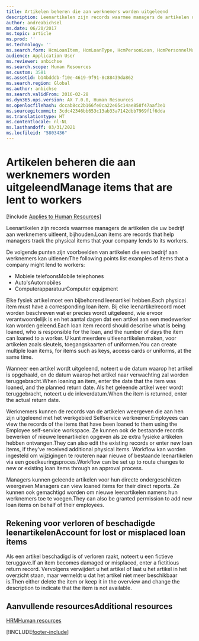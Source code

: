 ```yaml
---
title: Artikelen beheren die aan werknemers worden uitgeleend
description: Leenartikelen zijn records waarmee managers de artikelen die uw bedrijf aan werknemers uitleent, bijhouden.
author: andreabichsel
ms.date: 06/20/2017
ms.topic: article
ms.prod: ''
ms.technology: ''
ms.search.form: HcmLoanItem, HcmLoanType, HcmPersonLoan, HcmPersonnelManagementWorkspace
audience: Application User
ms.reviewer: anbichse
ms.search.scope: Human Resources
ms.custom: 3581
ms.assetid: b14bdddb-f10e-4619-9f91-8c88439da862
ms.search.region: Global
ms.author: anbichse
ms.search.validFrom: 2016-02-28
ms.dyn365.ops.version: AX 7.0.0, Human Resources
ms.openlocfilehash: dccab8cc2b166fe0ca22e05c14ae858f47aaf3e1
ms.sourcegitcommit: 3cdc42346bb653c13ab33a7142dbb7969f1f6dda
ms.translationtype: HT
ms.contentlocale: nl-NL
ms.lasthandoff: 03/31/2021
ms.locfileid: "5803436"
---
```

# <a name="manage-items-that-are-lent-to-workers"></a><span data-ttu-id="4781e-103">Artikelen beheren die aan werknemers worden uitgeleend</span><span class="sxs-lookup"><span data-stu-id="4781e-103">Manage items that are lent to workers</span></span>

[!include [Applies to Human Resources](../includes/applies-to-hr.md)]

<span data-ttu-id="4781e-104">Leenartikelen zijn records waarmee managers de artikelen die uw bedrijf aan werknemers uitleent, bijhouden.</span><span class="sxs-lookup"><span data-stu-id="4781e-104">Loan items are records that help managers track the physical items that your company lends to its workers.</span></span> 

<span data-ttu-id="4781e-105">De volgende punten zijn voorbeelden van artikelen die een bedrijf aan werknemers kan uitlenen:</span><span class="sxs-lookup"><span data-stu-id="4781e-105">The following points list examples of items that a company might lend to workers:</span></span>
-   <span data-ttu-id="4781e-106">Mobiele telefoons</span><span class="sxs-lookup"><span data-stu-id="4781e-106">Mobile telephones</span></span>
-   <span data-ttu-id="4781e-107">Auto's</span><span class="sxs-lookup"><span data-stu-id="4781e-107">Automobiles</span></span>
-   <span data-ttu-id="4781e-108">Computerapparatuur</span><span class="sxs-lookup"><span data-stu-id="4781e-108">Computer equipment</span></span>

<span data-ttu-id="4781e-109">Elke fysiek artikel moet een bijbehorend leenartikel hebben.</span><span class="sxs-lookup"><span data-stu-id="4781e-109">Each physical item must have a corresponding loan item.</span></span> <span data-ttu-id="4781e-110">Bij elke leenartikelrecord moet worden beschreven wat er precies wordt uitgeleend, wie ervoor verantwoordelijk is en het aantal dagen dat een artikel aan een medewerker kan worden geleend.</span><span class="sxs-lookup"><span data-stu-id="4781e-110">Each loan item record should describe what is being loaned, who is responsible for the loan, and the number of days the item can loaned to a worker.</span></span> <span data-ttu-id="4781e-111">U kunt meerdere uitleenartikelen maken, voor artikelen zoals sleutels, toegangskaarten of uniformen.</span><span class="sxs-lookup"><span data-stu-id="4781e-111">You can create multiple loan items, for items such as keys, access cards or uniforms, at the same time.</span></span> 

<span data-ttu-id="4781e-112">Wanneer een artikel wordt uitgeleend, noteert u de datum waarop het artikel is opgehaald, en de datum waarop het artikel naar verwachting zal worden teruggebracht.</span><span class="sxs-lookup"><span data-stu-id="4781e-112">When loaning an item, enter the date that the item was loaned, and the planned return date.</span></span> <span data-ttu-id="4781e-113">Als het geleende artikel weer wordt teruggebracht, noteert u de inleverdatum.</span><span class="sxs-lookup"><span data-stu-id="4781e-113">When the item is returned, enter the actual return date.</span></span>

<span data-ttu-id="4781e-114">Werknemers kunnen de records van de artikelen weergeven die aan hen zijn uitgeleend met het werkgebied Selfservice werknemer.</span><span class="sxs-lookup"><span data-stu-id="4781e-114">Employees can view the records of the items that have been loaned to them using the Employee self-service workspace.</span></span> <span data-ttu-id="4781e-115">Ze kunnen ook de bestaande records bewerken of nieuwe leenartikelen opgeven als ze extra fysieke artikelen hebben ontvangen.</span><span class="sxs-lookup"><span data-stu-id="4781e-115">They can also edit the existing records or enter new loan items, if they've received additional physical items.</span></span>  <span data-ttu-id="4781e-116">Workflow kan worden ingesteld om wijzigingen te routeren naar nieuwe of bestaande leenartikelen via een goedkeuringsproces.</span><span class="sxs-lookup"><span data-stu-id="4781e-116">Workflow can be set up to route changes to new or existing loan items through an approval process.</span></span> 

<span data-ttu-id="4781e-117">Managers kunnen geleende artikelen voor hun directe ondergeschikten weergeven.</span><span class="sxs-lookup"><span data-stu-id="4781e-117">Managers can view loaned items for their direct reports.</span></span> <span data-ttu-id="4781e-118">Ze kunnen ook gemachtigd worden om nieuwe leenartikelen namens hun werknemers toe te voegen.</span><span class="sxs-lookup"><span data-stu-id="4781e-118">They can also be granted permission to add new loan items on behalf of their employees.</span></span>

 <a name="account-for-lost-or-misplaced-loan-items"></a><span data-ttu-id="4781e-119">Rekening voor verloren of beschadigde leenartikelen</span><span class="sxs-lookup"><span data-stu-id="4781e-119">Account for lost or misplaced loan items</span></span>
-----------------------------------------

<span data-ttu-id="4781e-120">Als een artikel beschadigd is of verloren raakt, noteert u een fictieve teruggave.</span><span class="sxs-lookup"><span data-stu-id="4781e-120">If an item becomes damaged or misplaced, enter a fictitious return record.</span></span> <span data-ttu-id="4781e-121">Vervolgens verwijdert u het artikel of laat u het artikel in het overzicht staan, maar vermeldt u dat het artikel niet meer beschikbaar is.</span><span class="sxs-lookup"><span data-stu-id="4781e-121">Then either delete the item or keep it in the overview and change the description to indicate that the item is not available.</span></span>


<a name="additional-resources"></a><span data-ttu-id="4781e-122">Aanvullende resources</span><span class="sxs-lookup"><span data-stu-id="4781e-122">Additional resources</span></span>
--------

[<span data-ttu-id="4781e-123">HRM</span><span class="sxs-lookup"><span data-stu-id="4781e-123">Human resources</span></span>](index.md)





[!INCLUDE[footer-include](../includes/footer-banner.md)]